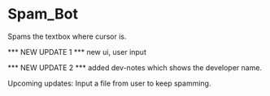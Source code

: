 # Spam_Bot
Spams the textbox where cursor is.


*** NEW UPDATE 1 ***
new ui, 
user input


*** NEW UPDATE 2 ***
added dev-notes which shows the developer name.


Upcoming updates:
Input a file from user to keep spamming.

